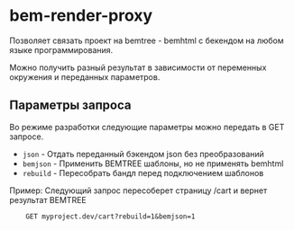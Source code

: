 bem-render-proxy
==================

Позволяет связать проект на bemtree - bemhtml c бекендом на любом языке программирования.

Можно получить разный результат в зависимости от переменных окружения и переданных параметров.

## Параметры запроса
 Во режиме разработки следующие параметры можно передать в GET запросе.
 
 * `json` - Отдать переданный бэкендом json без преобразований
 * `bemjson` - Применить BEMTREE шаблоны, но не применять bemhtml
 * `rebuild` - Пересобрать бандл перед подключением шаблонов

Пример:
Следующий запрос пересоберет страницу /cart и вернет результат BEMTREE

```
    GET myproject.dev/cart?rebuild=1&bemjson=1
```
